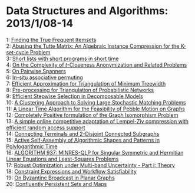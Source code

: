 # Data Structures and Algorithms: 2013/1/08-14  
1: [Finding the True Frequent Itemsets](https://doi.org/10.48550/arXiv.1301.1218)  
2: [Abusing the Tutte Matrix: An Algebraic Instance Compression for the  K-set-cycle Problem](https://doi.org/10.48550/arXiv.1301.1517)  
3: [Short lists with short programs in short time](https://doi.org/10.48550/arXiv.1301.1547)  
4: [On the Complexity of $t$-Closeness Anonymization and Related Problems](https://doi.org/10.48550/arXiv.1301.1751)  
5: [On Pairwise Spanners](https://doi.org/10.48550/arXiv.1301.1999)  
6: [In-situ associative permuting](https://doi.org/10.48550/arXiv.1301.2046)  
7: [Efficient Approximation for Triangulation of Minimum Treewidth](https://doi.org/10.48550/arXiv.1301.2253)  
8: [Pre-processing for Triangulation of Probabilistic Networks](https://doi.org/10.48550/arXiv.1301.2256)  
9: [Efficient Stepwise Selection in Decomposable Models](https://doi.org/10.48550/arXiv.1301.2267)  
10: [A Clustering Approach to Solving Large Stochastic Matching Problems](https://doi.org/10.48550/arXiv.1301.2277)  
11: [A Linear Time Algorithm for the Feasibility of Pebble Motion on Graphs](https://doi.org/10.48550/arXiv.1301.2342)  
12: [Completely Positive formulation of the Graph Isomorphism Problem](https://doi.org/10.48550/arXiv.1301.2390)  
13: [A simple online competitive adaptation of Lempel-Ziv compression with  efficient random access support](https://doi.org/10.48550/arXiv.1301.2495)  
14: [Connecting Terminals and 2-Disjoint Connected Subgraphs](https://doi.org/10.48550/arXiv.1301.2506)  
15: [Active Self-Assembly of Algorithmic Shapes and Patterns in  Polylogarithmic Time](https://doi.org/10.48550/arXiv.1301.2626)  
16: [ALGORITHM 937: MINRES-QLP for Singular Symmetric and Hermitian Linear  Equations and Least-Squares Problems](https://doi.org/10.48550/arXiv.1301.2707)  
17: [Robust Optimization under Multi-band Uncertainty - Part I: Theory](https://doi.org/10.48550/arXiv.1301.2734)  
18: [Constraint Expressions and Workflow Satisfiability](https://doi.org/10.48550/arXiv.1301.3402)  
19: [On Byzantine Broadcast in Planar Graphs](https://doi.org/10.48550/arXiv.1301.2875)  
20: [Confluently Persistent Sets and Maps](https://doi.org/10.48550/arXiv.1301.3388)  